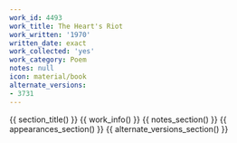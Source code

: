 ```yaml
---
work_id: 4493
work_title: The Heart's Riot
work_written: '1970'
written_date: exact
work_collected: 'yes'
work_category: Poem
notes: null
icon: material/book
alternate_versions:
- 3731
---
```


{{ section_title() }}
{{ work_info() }}
{{ notes_section() }}
{{ appearances_section() }}
{{ alternate_versions_section() }}
